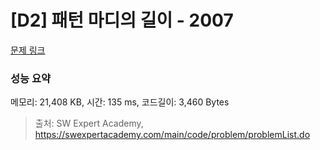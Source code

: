 # [D2] 패턴 마디의 길이 - 2007 

[문제 링크](https://swexpertacademy.com/main/code/problem/problemDetail.do?contestProbId=AV5P1kNKAl8DFAUq) 

### 성능 요약

메모리: 21,408 KB, 시간: 135 ms, 코드길이: 3,460 Bytes



> 출처: SW Expert Academy, https://swexpertacademy.com/main/code/problem/problemList.do